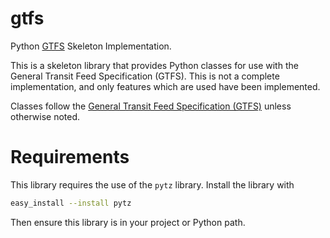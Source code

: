 # gtfs
Python [GTFS](https://developers.google.com/transit/gtfs/) Skeleton
Implementation.

This is a skeleton library that provides Python classes for use with the
General Transit Feed Specification (GTFS). This is not a complete
implementation, and only features which are used have been implemented.

Classes follow the [General Transit Feed Specification (GTFS)](https://developers.google.com/transit/gtfs/)
unless otherwise noted.

# Requirements
This library requires the use of the ```pytz``` library. Install the library with

```bash
easy_install --install pytz
```

Then ensure this library is in your project or Python path.
